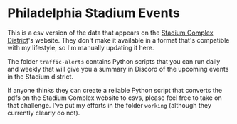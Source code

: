 # Philadelphia Stadium Events

This is a csv version of the data that appears on the [Stadium Complex District](https://scssd.org/sports-complex-info/)'s website. They don't make it available in a format that's compatible with my lifestyle, so I'm manually updating it here. 

The folder `traffic-alerts` contains Python scripts that you can run daily and weekly that will give you a summary in Discord of the upcoming events in the Stadium district.

If anyone thinks they can create a reliable Python script that converts the pdfs on the Stadium Complex website to csvs, please feel free to take on that challenge. I've put my efforts in the folder `working` (although they currently clearly do not).
